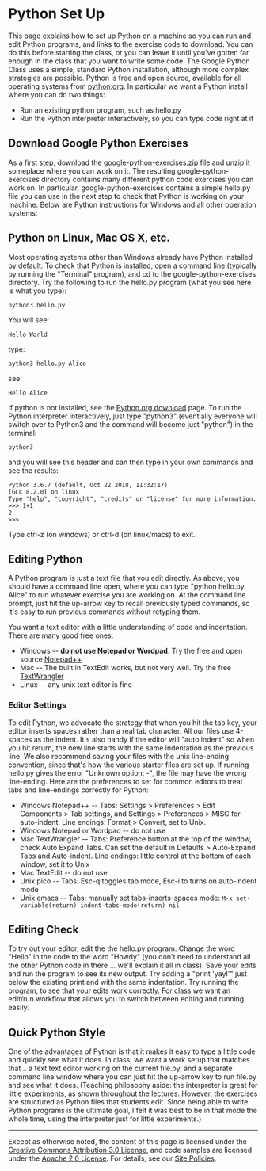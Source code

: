 Python Set Up
=============

This page explains how to set up Python on a machine so you can run and
edit Python programs, and links to the exercise code to download. You
can do this before starting the class, or you can leave it until you've
gotten far enough in the class that you want to write some code. The
Google Python Class uses a simple, standard Python installation,
although more complex strategies are possible. Python is free and open
source, available for all operating systems from
[python.org](http://python.org/). In particular we want a Python install
where you can do two things:

-   Run an existing python program, such as hello.py
-   Run the Python interpreter interactively, so you can type code right
    at it

Download Google Python Exercises
--------------------------------

As a first step, download the
[google-python-exercises.zip](https://github.com/AstunTechnology/python-basics-exercises/archive/master.zip)
file and unzip it someplace where you can work on it. The resulting
google-python-exercises directory contains many different python code
exercises you can work on. In particular, google-python-exercises
contains a simple hello.py file you can use in the next step to check
that Python is working on your machine. Below are Python instructions
for Windows and all other operation systems:

Python on Linux, Mac OS X, etc.
-------------------------------

Most operating systems other than Windows already have Python installed
by default. To check that Python is installed, open a command line
(typically by running the "Terminal" program), and cd to the
google-python-exercises directory. Try the following to run the hello.py
program (what you see here is what you type):

    python3 hello.py

  You will see:

    Hello World

  type:

    python3 hello.py Alice

  see:

    Hello Alice

If python is not installed, see the [Python.org
download](http://python.org/download) page. To run the Python
interpreter interactively, just type "python3" (eventially everyone will switch
over to Python3 and the command will become just "python") in the terminal:

    python3

and you will see this header and can then type in your own commands and
see the results:

    Python 3.6.7 (default, Oct 22 2018, 11:32:17)
    [GCC 8.2.0] on linux
    Type "help", "copyright", "credits" or "license" for more information.
    >>> 1+1
    2
    >>>

Type ctrl-z (on windows) or ctrl-d (on linux/macs) to exit.

Editing Python 
--------------

A Python program is just a text file that you edit directly. As above,
you should have a command line open, where you can type "python hello.py
Alice" to run whatever exercise you are working on. At the command line
prompt, just hit the up-arrow key to recall previously typed commands,
so it's easy to run previous commands without retyping them.

You want a text editor with a little understanding of code and
indentation. There are many good free ones:

-   Windows -- **do not use Notepad or Wordpad**. Try the free and open
    source
    [Notepad++](http://notepad-plus.sourceforge.net/uk/download.php)
-   Mac -- The built in TextEdit works, but not very well. Try the free
    [TextWrangler](http://www.barebones.com/products/TextWrangler/download.html)
-   Linux -- any unix text editor is fine

### Editor Settings

To edit Python, we advocate the strategy that when you hit the tab key,
your editor inserts spaces rather than a real tab character. All our
files use 4-spaces as the indent.
It's also handy if the editor will "auto indent" so when you hit
return, the new line starts with the same indentation as the previous
line. We also recommend saving your files with the unix line-ending
convention, since that's how the various starter files are set up. If
running hello.py gives the error "Unknown option: -", the file may have
the wrong line-ending. Here are the preferences to set for common
editors to treat tabs and line-endings correctly for Python:

-   Windows Notepad++ -- Tabs: Settings &gt; Preferences &gt; Edit
    Components &gt; Tab settings, and Settings &gt; Preferences &gt;
    MISC for auto-indent. Line endings: Format &gt; Convert, set
    to Unix.
-   Windows Notepad or Wordpad -- do not use
-   Mac TextWrangler -- Tabs: Preference button at the top of the
    window, check Auto Expand Tabs. Can set the default in Defaults &gt;
    Auto-Expand Tabs and Auto-indent. Line endings: little control at
    the bottom of each window, set it to Unix
-   Mac TextEdit -- do not use
-   Unix pico -- Tabs: Esc-q toggles tab mode, Esc-i to turns on
    auto-indent mode
-   Unix emacs -- Tabs: manually set tabs-inserts-spaces mode:
    `M-x set-variable(return) indent-tabs-mode(return) nil`

Editing Check
-------------

To try out your editor, edit the the hello.py program. Change the word
"Hello" in the code to the word "Howdy" (you don't need to understand
all the other Python code in there ... we'll explain it all in class).
Save your edits and run the program to see its new output. Try adding a
"print 'yay!'" just below the existing print and with the same
indentation. Try running the program, to see that your edits work
correctly. For class we want an edit/run workflow that allows you to
switch between editing and running easily.

Quick Python Style
------------------

One of the advantages of Python is that it makes it easy to type a
little code and quickly see what it does. In class, we want a work setup
that matches that .. a text text editor working on the current file.py,
and a separate command line window where you can just hit the up-arrow
key to run file.py and see what it does. (Teaching philosophy aside: the
interpreter is great for little experiments, as shown throughout the
lectures. However, the exercises are structured as Python files that
students edit. Since being able to write Python programs is the ultimate
goal, I felt it was best to be in that mode the whole time, using the
interpreter just for little experiments.)


----

Except as otherwise noted, the content of this page is licensed under
the [Creative Commons Attribution 3.0
License](http://creativecommons.org/licenses/by/3.0/), and code samples
are licensed under the [Apache 2.0
License](http://www.apache.org/licenses/LICENSE-2.0). For details, see
our [Site Policies](https://developers.google.com/terms/site-policies).
